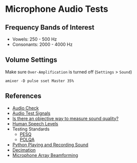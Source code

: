# Microphone Audio Tests

## Frequency Bands of Interest
* Vowels: 250 - 500 Hz
* Consonants: 2000 - 4000 Hz


## Volume Settings
Make sure `Over-Amplification` is turned off (`Settings` > `Sound`)
```
amixer -D pulse sset Master 35%
```

## References
- [Audio Check](https://www.audiocheck.net/index.php)
- [Audio Test Signals](https://www.genelec.com/audio-test-signals)
- [Is there an objective way to measure sound quality?](https://www.quora.com/Is-there-an-objective-way-to-measure-sound-quality-Audio-community-often-cite-uneven-frequency-in-highs-mids-and-lows-as-poor-audio-quality-but-how-is-that-perceptually-negative-to-someone-who-listens-to-music)
- [Human Speech Levels](http://www.bnoack.com/index.html?http&&&www.bnoack.com/audio/speech-level.html)
- Testing Standards
	- [PESQ](https://en.wikipedia.org/wiki/Perceptual_Evaluation_of_Speech_Quality)
	- [POLQA](https://en.wikipedia.org/wiki/Perceptual_Objective_Listening_Quality_Analysis)
- [Python Playing and Recording Sound](https://realpython.com/playing-and-recording-sound-python/#recording-audio)
- [Decimation](https://dspguru.com/dsp/faqs/multirate/decimation/)
- [Microphone Array Beamforming](https://invensense.tdk.com/wp-content/uploads/2015/02/Microphone-Array-Beamforming.pdf)
